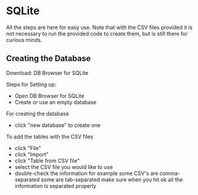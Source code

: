 # SQLite
All the steps are here for easy use. Note that with the CSV files provided it is not necessary to run the provided code to create them, but is still there for curious minds.

## Creating the Database 
Download: DB Browser for SQLite

Steps for Setting up:
- Open DB Browser for SQLite
- Create or use an empty database

For creating the database
- click "new database" to create one

To add the tables with the CSV files
- click "File"
- click "Import"
- click "Table from CSV file"
- select the CSV file you would like to use
- double-check the information for example some CSV's are comma-separated some are tab-separated make sure when you hit ok all the information is separated properly 

